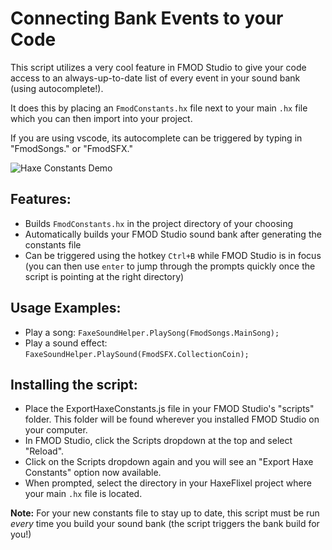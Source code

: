 # Connecting Bank Events to your Code

This script utilizes a very cool feature in FMOD Studio to give your code access to an always-up-to-date list of every event in your sound bank (using autocomplete!).

It does this by placing an `FmodConstants.hx` file next to your main `.hx` file which you can then import into your project.

If you are using vscode, its autocomplete can be triggered by typing in "FmodSongs." or "FmodSFX." 

![Haxe Constants Demo](https://raw.githubusercontent.com/Tanz0rz/faxe2/c45b561153d632452803257da74bad2ae19a767b/HaxeConstants.gif)

## Features:
- Builds `FmodConstants.hx` in the project directory of your choosing
- Automatically builds your FMOD Studio sound bank after generating the constants file
- Can be triggered using the hotkey `Ctrl+B` while FMOD Studio is in focus (you can then use `enter` to jump through the prompts quickly once the script is pointing at the right directory)

## Usage Examples:
- Play a song: `FaxeSoundHelper.PlaySong(FmodSongs.MainSong);`
- Play a sound effect: `FaxeSoundHelper.PlaySound(FmodSFX.CollectionCoin);`

## Installing the script:
- Place the ExportHaxeConstants.js file in your FMOD Studio's "scripts" folder. This folder will be found wherever you installed FMOD Studio on your computer.
- In FMOD Studio, click the Scripts dropdown at the top and select "Reload". 
- Click on the Scripts dropdown again and you will see an "Export Haxe Constants" option now available.
- When prompted, select the directory in your HaxeFlixel project where your main `.hx` file is located.


**Note:** For your new constants file to stay up to date, this script must be run *every* time you build your sound bank (the script triggers the bank build for you!)
